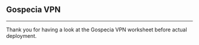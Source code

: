 ## Gospecia VPN
---
Thank you for having a look at the Gospecia VPN worksheet before actual deployment.

